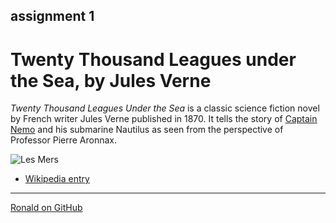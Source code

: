 ## assignment 1

# Twenty Thousand Leagues under the Sea, by Jules Verne

*Twenty Thousand Leagues Under the Sea* is a classic science fiction novel by French writer Jules Verne published in 1870. It tells the story of [Captain Nemo](http://en.wikipedia.org/wiki/Captain_Nemo) and his submarine Nautilus as seen from the perspective of Professor Pierre Aronnax.

![Les Mers](http://upload.wikimedia.org/wikipedia/commons/4/4e/20000_title_0a.jpg)

*	[Wikipedia entry](http://en.wikipedia.org/wiki/Twenty_Thousand_Leagues_Under_the_Sea)

*****


[Ronald on GitHub](https://github.com/ronald-park-kluck)